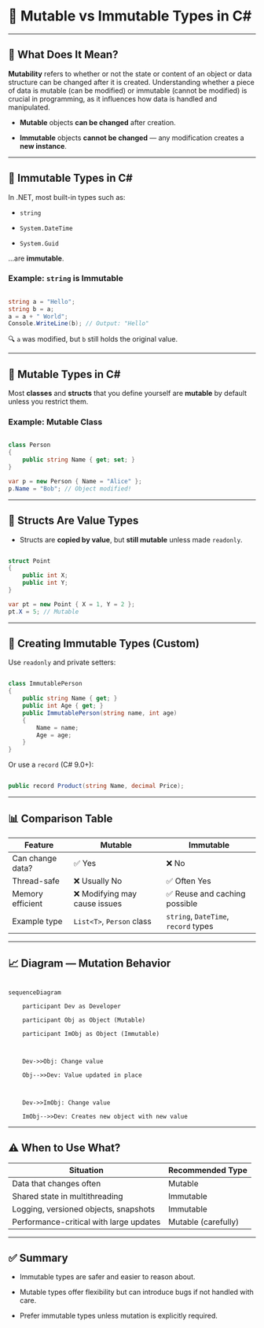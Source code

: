 # 🧠 Mutable vs Immutable Types in C#



---



## 📌 What Does It Mean?





**Mutability** refers to whether or not the state or content of an object or data structure can be changed after it is created. Understanding whether a piece of data is mutable (can be modified) or immutable (cannot be modified) is crucial in programming, as it influences how data is handled and manipulated.

- **Mutable** objects **can be changed** after creation.

- **Immutable** objects **cannot be changed** — any modification creates a **new instance**.
---



## 🧪 Immutable Types in C#



In .NET, most built-in types such as:



- `string`

- `System.DateTime`

- `System.Guid`



...are **immutable**.



### Example: `string` is Immutable



```csharp

string a = "Hello";
string b = a;
a = a + " World";
Console.WriteLine(b); // Output: "Hello"

```

🔍 `a` was modified, but `b` still holds the original value.

---



## 🔧 Mutable Types in C#



Most **classes** and **structs** that you define yourself are **mutable** by default unless you restrict them.



### Example: Mutable Class



```csharp

class Person
{
    public string Name { get; set; }
}

var p = new Person { Name = "Alice" };
p.Name = "Bob"; // Object modified!

```



---



## 🧱 Structs Are Value Types



- Structs are **copied by value**, but **still mutable** unless made `readonly`.



```csharp

struct Point
{
    public int X;
    public int Y;
}

var pt = new Point { X = 1, Y = 2 };
pt.X = 5; // Mutable

```



---



## 🔐 Creating Immutable Types (Custom)



Use `readonly` and private setters:



```csharp

class ImmutablePerson
{
    public string Name { get; }
    public int Age { get; }
    public ImmutablePerson(string name, int age)
    {
        Name = name;
        Age = age;
    }
}

```



Or use a `record` (C# 9.0+):



```csharp

public record Product(string Name, decimal Price);

```



---



## 📊 Comparison Table



| Feature             | Mutable                           | Immutable                           |
|---------------------|-----------------------------------|--------------------------------------|
| Can change data?    | ✅ Yes                            | ❌ No                                 |
| Thread-safe         | ❌ Usually No                     | ✅ Often Yes                          |
| Memory efficient    | ❌ Modifying may cause issues     | ✅ Reuse and caching possible         |
| Example type        | `List<T>`, `Person` class         | `string`, `DateTime`, `record` types |



---



## 📈 Diagram — Mutation Behavior



```mermaid

sequenceDiagram

    participant Dev as Developer

    participant Obj as Object (Mutable)

    participant ImObj as Object (Immutable)



    Dev->>Obj: Change value

    Obj-->>Dev: Value updated in place



    Dev->>ImObj: Change value

    ImObj-->>Dev: Creates new object with new value

```



---



## ⚠️ When to Use What?



| Situation                                 | Recommended Type |
|-------------------------------------------|------------------|
| Data that changes often                   | Mutable          |
| Shared state in multithreading            | Immutable         |
| Logging, versioned objects, snapshots     | Immutable         |
| Performance-critical with large updates   | Mutable (carefully)



---



## ✅ Summary



- Immutable types are safer and easier to reason about.

- Mutable types offer flexibility but can introduce bugs if not handled with care.

- Prefer immutable types unless mutation is explicitly required.
